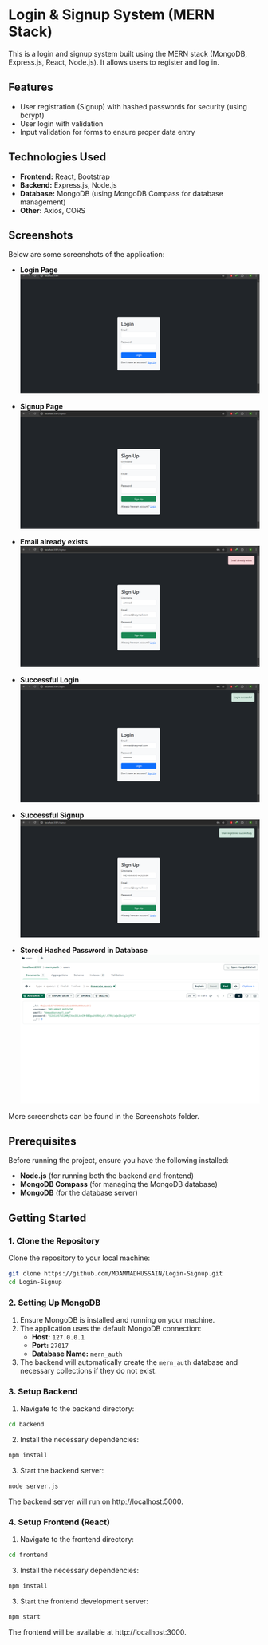 # Login & Signup System (MERN Stack)

This is a login and signup system built using the MERN stack (MongoDB, Express.js, React, Node.js). It allows users to register and log in.

## Features

- User registration (Signup) with hashed passwords for security (using bcrypt)
- User login with validation
- Input validation for forms to ensure proper data entry


## Technologies Used

- **Frontend:** React, Bootstrap
- **Backend:** Express.js, Node.js
- **Database:** MongoDB (using MongoDB Compass for database management)
- **Other:** Axios, CORS

## Screenshots

Below are some screenshots of the application:

- **Login Page**
  ![Home](Screenshots/Login.png)
  
- **Signup Page**
  ![Signup](Screenshots/Signup.png)
  
- **Email already exists**
  ![Empty field error](Screenshots/Email%20Already%20exists.png)
  
- **Successful Login**
  ![Login success](Screenshots/Login-success.png)
  
- **Successful Signup**
  ![Signup Success](Screenshots/Signup-success.png)

- **Stored Hashed Password in Database**
  ![Signup Success](Screenshots/user%20data%20in%20database.png)

More screenshots can be found in the Screenshots folder.

## Prerequisites

Before running the project, ensure you have the following installed:

- **Node.js** (for running both the backend and frontend)
- **MongoDB Compass** (for managing the MongoDB database)
- **MongoDB** (for the database server)


## Getting Started

### 1. Clone the Repository

Clone the repository to your local machine:

```bash
git clone https://github.com/MDAMMADHUSSAIN/Login-Signup.git
cd Login-Signup
```


### 2. Setting Up MongoDB
     
  1. Ensure MongoDB is installed and running on your machine.
  2. The application uses the default MongoDB connection:
     - **Host:** `127.0.0.1`
     - **Port:** `27017`
     - **Database Name:** `mern_auth`
  3. The backend will automatically create the `mern_auth` database and necessary collections if they do not exist.

  
### 3. Setup Backend
  1. Navigate to the backend directory:
```bash
cd backend
```
  2. Install the necessary dependencies:
```bash
npm install
```
  3. Start the backend server:
```bash
node server.js
```
  The backend server will run on http://localhost:5000.
  
### 4. Setup Frontend (React)
  1. Navigate to the frontend directory:
```bash
cd frontend
```
  3. Install the necessary dependencies:
```bash
npm install
```
  3. Start the frontend development server:
```bash
npm start
```
  The frontend will be available at http://localhost:3000.
